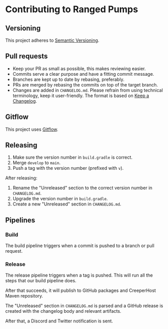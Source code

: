 # Contributing to Ranged Pumps

## Versioning

This project adheres to [Semantic Versioning](https://semver.org/spec/v2.0.0.html).

## Pull requests

- Keep your PR as small as possible, this makes reviewing easier.
- Commits serve a clear purpose and have a fitting commit message.
- Branches are kept up to date by rebasing, preferably.
- PRs are merged by rebasing the commits on top of the target branch.
- Changes are added in `CHANGELOG.md`. Please refrain from using technical terminology, keep it user-friendly. The
  format is based on [Keep a Changelog](https://keepachangelog.com/en/1.0.0/).

## Gitflow

This project uses [Gitflow](https://www.atlassian.com/git/tutorials/comparing-workflows/gitflow-workflow).

## Releasing

1) Make sure the version number in `build.gradle` is correct.
2) Merge `develop` to `main`.
3) Push a tag with the version number (prefixed with `v`).

After releasing:

1) Rename the "Unreleased" section to the correct version number in `CHANGELOG.md`.
2) Upgrade the version number in `build.gradle`.
3) Create a new "Unreleased" section in `CHANGELOG.md`.

## Pipelines

### Build

The build pipeline triggers when a commit is pushed to a branch or pull request.

### Release

The release pipeline triggers when a tag is pushed. This will run all the steps that our build pipeline does.

After that succeeds, it will publish to GitHub packages and CreeperHost Maven repository.

The "Unreleased" section in `CHANGELOG.md` is parsed and a GitHub release is created with the changelog body and
relevant artifacts.

After that, a Discord and Twitter notification is sent.
